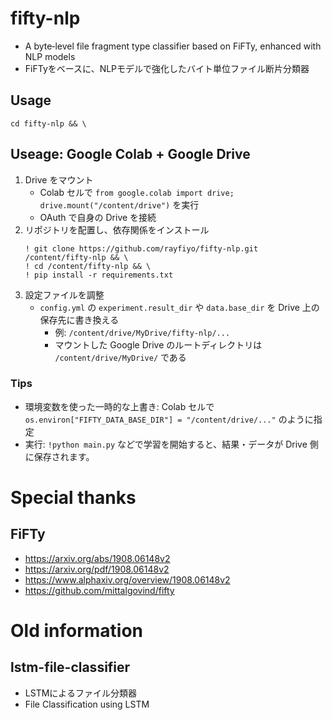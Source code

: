 # fifty-nlp

- A byte‐level file fragment type classifier based on FiFTy, enhanced with NLP models
- FiFTyをベースに、NLPモデルで強化したバイト単位ファイル断片分類器

## Usage

```
cd fifty-nlp && \
```

## Useage: Google Colab + Google Drive

1. Drive をマウント
   - Colab セルで `from google.colab import drive; drive.mount("/content/drive")` を実行
   - OAuth で自身の Drive を接続
2. リポジトリを配置し、依存関係をインストール
   ```
   ! git clone https://github.com/rayfiyo/fifty-nlp.git /content/fifty-nlp && \
   ! cd /content/fifty-nlp && \
   ! pip install -r requirements.txt
   ```
3. 設定ファイルを調整
   - `config.yml` の `experiment.result_dir` や `data.base_dir` を Drive 上の保存先に書き換える
     - 例: `/content/drive/MyDrive/fifty-nlp/...`
     - マウントした Google Drive のルートディレクトリは `/content/drive/MyDrive/` である

### Tips

- 環境変数を使った一時的な上書き: Colab セルで
  `os.environ["FIFTY_DATA_BASE_DIR"] = "/content/drive/..."` のように指定
- 実行: `!python main.py` などで学習を開始すると、結果・データが Drive 側に保存されます。

# Special thanks

## FiFTy

- https://arxiv.org/abs/1908.06148v2
- https://arxiv.org/pdf/1908.06148v2
- https://www.alphaxiv.org/overview/1908.06148v2
- https://github.com/mittalgovind/fifty

# Old information

## lstm-file-classifier

- LSTMによるファイル分類器
- File Classification using LSTM
